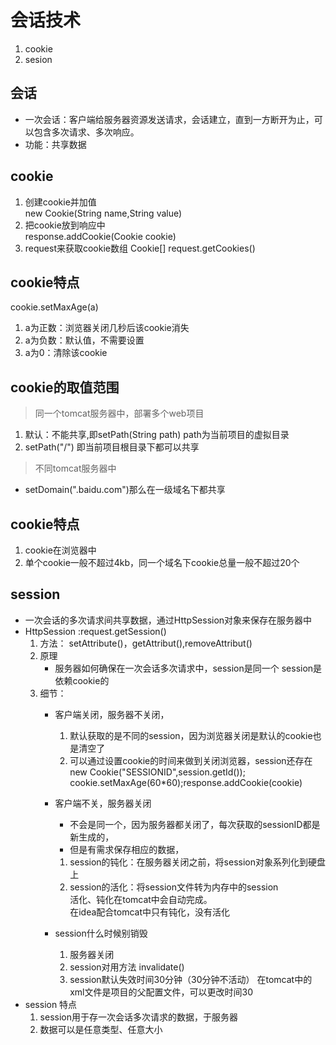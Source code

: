 # 会话技术
1. cookie
2. sesion
## 会话
- 一次会话：客户端给服务器资源发送请求，会话建立，直到一方断开为止，可以包含多次请求、多次响应。
- 功能：共享数据

## cookie
1. 创建cookie并加值  
    new Cookie(String name,String value)  
2. 把cookie放到响应中  
    response.addCookie(Cookie cookie)  
3. request来获取cookie数组
    Cookie[] request.getCookies()

## cookie特点 
cookie.setMaxAge(a)  
1. a为正数：浏览器关闭几秒后该cookie消失
2. a为负数：默认值，不需要设置
3. a为0：清除该cookie


## cookie的取值范围
> 同一个tomcat服务器中，部署多个web项目
1. 默认：不能共享,即setPath(String path) path为当前项目的虚拟目录
2. setPath("/") 即当前项目根目录下都可以共享
> 不同tomcat服务器中  
- setDomain(".baidu.com")那么在一级域名下都共享


## cookie特点
1. cookie在浏览器中
2. 单个cookie一般不超过4kb，同一个域名下cookie总量一般不超过20个

## session 
 - 一次会话的多次请求间共享数据，通过HttpSession对象来保存在服务器中
 - HttpSession :request.getSession()
    1. 方法： setAttribute()，getAttribut(),removeAttribut()
    2. 原理
        - 服务器如何确保在一次会话多次请求中，session是同一个
        session是依赖cookie的
    3. 细节：
        - 客户端关闭，服务器不关闭，
            1. 默认获取的是不同的session，因为浏览器关闭是默认的cookie也是清空了
            2. 可以通过设置cookie的时间来做到关闭浏览器，session还存在    
                new Cookie("SESSIONID",session.getId());  
                cookie.setMaxAge(60*60);response.addCookie(cookie)

        - 客户端不关，服务器关闭  
            - 不会是同一个，因为服务器都关闭了，每次获取的sessionID都是新生成的，
            - 但是有需求保存相应的数据，
            1. session的钝化：在服务器关闭之前，将session对象系列化到硬盘上
            2. session的活化：将session文件转为内存中的session  
            活化、钝化在tomcat中会自动完成。  
            在idea配合tomcat中只有钝化，没有活化
        - session什么时候别销毁
            1. 服务器关闭
            2. session对用方法 invalidate()
            3. session默认失效时间30分钟（30分钟不活动） 在tomcat中的xml文件是项目的父配置文件，可以更改时间<session-timeout>30</session-timeout>
- session 特点
    1. session用于存一次会话多次请求的数据，于服务器
    2. 数据可以是任意类型、任意大小